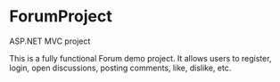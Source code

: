 # ForumProject
ASP.NET MVC project

This is a fully functional Forum demo project. It allows users to register, login, open discussions, posting comments, like, dislike, etc.
